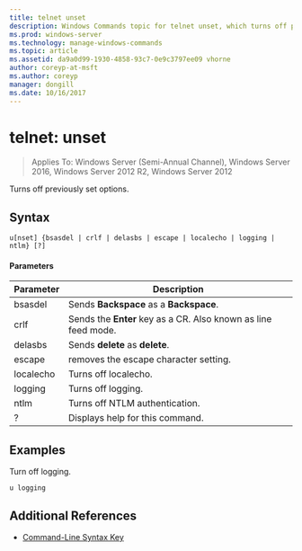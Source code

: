 ```yaml
---
title: telnet unset
description: Windows Commands topic for telnet unset, which turns off previously set options.
ms.prod: windows-server
ms.technology: manage-windows-commands
ms.topic: article
ms.assetid: da9a0d99-1930-4858-93c7-0e9c3797ee09 vhorne
author: coreyp-at-msft
ms.author: coreyp
manager: dongill
ms.date: 10/16/2017
---
```

# telnet: unset

>Applies To: Windows Server (Semi-Annual Channel), Windows Server 2016, Windows Server 2012 R2, Windows Server 2012

Turns off previously set options.   

## Syntax  
```  
u[nset] {bsasdel | crlf | delasbs | escape | localecho | logging | ntlm} [?]  
```  
#### Parameters  
|Parameter|Description|  
|-------|--------|  
|bsasdel|Sends **Backspace** as a **Backspace**.|  
|crlf|Sends the **Enter** key as a CR. Also known as line feed mode.|  
|delasbs|Sends **delete** as **delete**.|  
|escape|removes the escape character setting.|  
|localecho|Turns off localecho.|  
|logging|Turns off logging.|  
|ntlm|Turns off NTLM authentication.|  
|?|Displays help for this command.|  
## <a name=BKMK_Examples></a>Examples  
Turn off logging.  
```  
u logging  
```  
## Additional References  
-   [Command-Line Syntax Key](command-line-syntax-key.md)  
